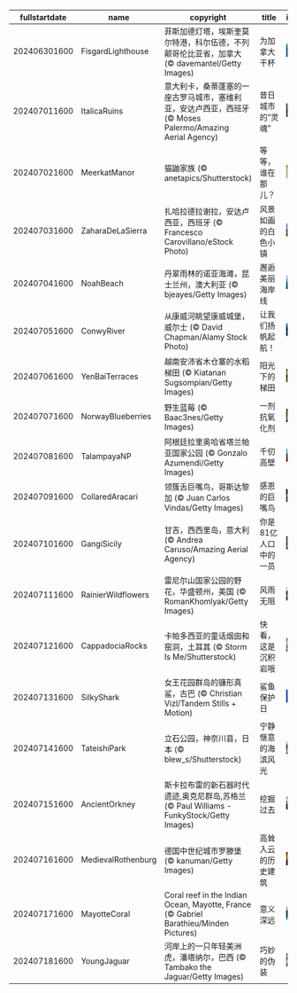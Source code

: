 |fullstartdate|name|copyright|title|image|
|--|--|--|--|--|
202406301600|FisgardLighthouse|菲斯加德灯塔，埃斯奎莫尔特港，科尔伍德，不列颠哥伦比亚省，加拿大 (© davemantel/Getty Images)|为加拿大干杯|![](/zh-CN/2024/07/202406301600FisgardLighthouse.jpg)|
202407011600|ItalicaRuins|意大利卡，桑蒂蓬塞的一座古罗马城市，塞维利亚，安达卢西亚，西班牙 (© Moses Palermo/Amazing Aerial Agency)|昔日城市的“灵魂”|![](/zh-CN/2024/07/202407011600ItalicaRuins.jpg)|
202407021600|MeerkatManor|猫鼬家族 (© anetapics/Shutterstock)|等等，谁在那儿？|![](/zh-CN/2024/07/202407021600MeerkatManor.jpg)|
202407031600|ZaharaDeLaSierra|扎哈拉德拉谢拉，安达卢西亚，西班牙 (© Francesco Carovillano/eStock Photo)|风景如画的白色小镇|![](/zh-CN/2024/07/202407031600ZaharaDeLaSierra.jpg)|
202407041600|NoahBeach|丹翠雨林的诺亚海滩，昆士兰州，澳大利亚 (© bjeayes/Getty Images)|邂逅美丽海岸线|![](/zh-CN/2024/07/202407041600NoahBeach.jpg)|
202407051600|ConwyRiver|从康威河眺望康威城堡，威尔士 (© David Chapman/Alamy Stock Photo)|让我们扬帆起航！|![](/zh-CN/2024/07/202407051600ConwyRiver.jpg)|
202407061600|YenBaiTerraces|越南安沛省木仓寨的水稻梯田 (© Kiatanan Sugsompian/Getty Images)|阳光下的梯田|![](/zh-CN/2024/07/202407061600YenBaiTerraces.jpg)|
202407071600|NorwayBlueberries|野生蓝莓 (© Baac3nes/Getty Images)|一剂抗氧化剂|![](/zh-CN/2024/07/202407071600NorwayBlueberries.jpg)|
202407081600|TalampayaNP|阿根廷拉里奥哈省塔兰帕亚国家公园 (© Gonzalo Azumendi/Getty Images)|千仞高壁|![](/zh-CN/2024/07/202407081600TalampayaNP.jpg)|
202407091600|CollaredAracari|领簇舌巨嘴鸟，哥斯达黎加 (© Juan Carlos Vindas/Getty Images)|感恩的巨嘴鸟|![](/zh-CN/2024/07/202407091600CollaredAracari.jpg)|
202407101600|GangiSicily|甘吉，西西里岛，意大利 (© Andrea Caruso/Amazing Aerial Agency)|你是81亿人口中的一员|![](/zh-CN/2024/07/202407101600GangiSicily.jpg)|
202407111600|RainierWildflowers|雷尼尔山国家公园的野花，华盛顿州，美国 (© RomanKhomlyak/Getty Images)|风雨无阻|![](/zh-CN/2024/07/202407111600RainierWildflowers.jpg)|
202407121600|CappadociaRocks|卡帕多西亚的童话烟囱和窑洞，土耳其 (© Storm Is Me/Shutterstock)|快看，这是沉积岩哦|![](/zh-CN/2024/07/202407121600CappadociaRocks.jpg)|
202407131600|SilkyShark|女王花园群岛的镰形真鲨，古巴 (© Christian Vizl/Tandem Stills + Motion)|鲨鱼保护日|![](/zh-CN/2024/07/202407131600SilkyShark.jpg)|
202407141600|TateishiPark|立石公园，神奈川县，日本 (© blew_s/Shutterstock)|宁静惬意的海滨风光|![](/zh-CN/2024/07/202407141600TateishiPark.jpg)|
202407151600|AncientOrkney|斯卡拉布雷的新石器时代遗迹,奥克尼群岛,苏格兰 (© Paul Williams - FunkyStock/Getty Images)|挖掘过去|![](/zh-CN/2024/07/202407151600AncientOrkney.jpg)|
202407161600|MedievalRothenburg|德国中世纪城市罗滕堡 (© kanuman/Getty Images)|高耸入云的历史建筑|![](/zh-CN/2024/07/202407161600MedievalRothenburg.jpg)|
202407171600|MayotteCoral|Coral reef in the Indian Ocean, Mayotte, France (© Gabriel Barathieu/Minden Pictures)|意义深远|![](/zh-CN/2024/07/202407171600MayotteCoral.jpg)|
202407181600|YoungJaguar|河岸上的一只年轻美洲虎，潘塔纳尔，巴西 (© Tambako the Jaguar/Getty Images)|巧妙的伪装|![](/zh-CN/2024/07/202407181600YoungJaguar.jpg)|
